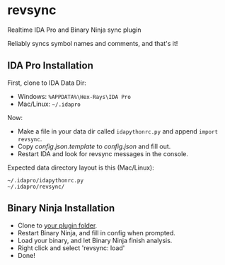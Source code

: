 revsync
=======

Realtime IDA Pro and Binary Ninja sync plugin

Reliably syncs symbol names and comments, and that's it!

IDA Pro Installation
--------------------

First, clone to IDA Data Dir:

- Windows: `%APPDATA%\Hex-Rays\IDA Pro`
- Mac/Linux: `~/.idapro`

Now:

- Make a file in your data dir called `idapythonrc.py` and append `import revsync`.
- Copy _config.json.template_ to _config.json_ and fill out.
- Restart IDA and look for revsync messages in the console.

Expected data directory layout is this (Mac/Linux):

```
~/.idapro/idapythonrc.py
~/.idapro/revsync/
```

Binary Ninja Installation
-------------------------

- Clone to [your plugin folder](https://github.com/Vector35/binaryninja-api/tree/dev/python/examples#loading-plugins).
- Restart Binary Ninja, and fill in config when prompted.
- Load your binary, and let Binary Ninja finish analysis.
- Right click and select 'revsync: load'
- Done!
